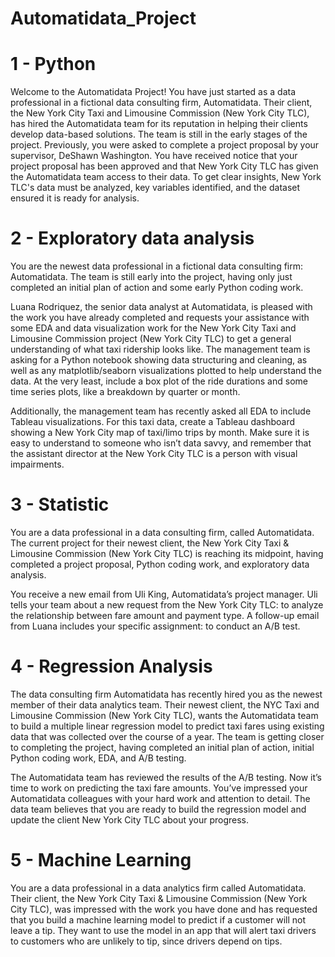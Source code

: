 # Automatidata_Project

# 1 - Python
Welcome to the Automatidata Project!
You have just started as a data professional in a fictional data consulting firm, Automatidata. Their client, the New York City Taxi and Limousine Commission
(New York City TLC), has hired the Automatidata team for its reputation in helping their clients develop data-based solutions.
The team is still in the early stages of the project. Previously, you were asked to complete a project proposal by your supervisor, DeShawn Washington.
You have received notice that your project proposal has been approved and that New York City TLC has given the Automatidata team access to their data.
To get clear insights, New York TLC's data must be analyzed, key variables identified, and the dataset ensured it is ready for analysis.

# 2 - Exploratory data analysis
You are the newest data professional in a fictional data consulting firm: Automatidata. The team is still early into the project, having only just completed
an initial plan of action and some early Python coding work.

Luana Rodriquez, the senior data analyst at Automatidata, is pleased with the work you have already completed and requests your assistance with some EDA and
data visualization work for the New York City Taxi and Limousine Commission project (New York City TLC) to get a general understanding of what taxi ridership
looks like. The management team is asking for a Python notebook showing data structuring and cleaning, as well as any matplotlib/seaborn visualizations plotted
to help understand the data. At the very least, include a box plot of the ride durations and some time series plots, like a breakdown by quarter or month.

Additionally, the management team has recently asked all EDA to include Tableau visualizations. For this taxi data, create a Tableau dashboard showing a New
York City map of taxi/limo trips by month. Make sure it is easy to understand to someone who isn’t data savvy, and remember that the assistant director at the
New York City TLC is a person with visual impairments.

# 3 - Statistic

You are a data professional in a data consulting firm, called Automatidata. The current project for their newest client, the New York City Taxi & Limousine
Commission (New York City TLC) is reaching its midpoint, having completed a project proposal, Python coding work, and exploratory data analysis.

You receive a new email from Uli King, Automatidata’s project manager. Uli tells your team about a new request from the New York City TLC: to analyze the
relationship between fare amount and payment type. A follow-up email from Luana includes your specific assignment: to conduct an A/B test.

# 4 - Regression Analysis
The data consulting firm Automatidata has recently hired you as the newest member of their data analytics team. Their newest client, the NYC Taxi and Limousine
Commission (New York City TLC), wants the Automatidata team to build a multiple linear regression model to predict taxi fares using existing data that was
collected over the course of a year. The team is getting closer to completing the project, having completed an initial plan of action, initial Python coding
work, EDA, and A/B testing.

The Automatidata team has reviewed the results of the A/B testing. Now it’s time to work on predicting the taxi fare amounts. You’ve impressed your Automatidata
colleagues with your hard work and attention to detail. The data team believes that you are ready to build the regression model and update the client New York
City TLC about your progress.

# 5 - Machine Learning
You are a data professional in a data analytics firm called Automatidata. Their client, the New York City Taxi & Limousine Commission (New York City TLC),
was impressed with the work you have done and has requested that you build a machine learning model to predict if a customer will not leave a tip.
They want to use the model in an app that will alert taxi drivers to customers who are unlikely to tip, since drivers depend on tips.



